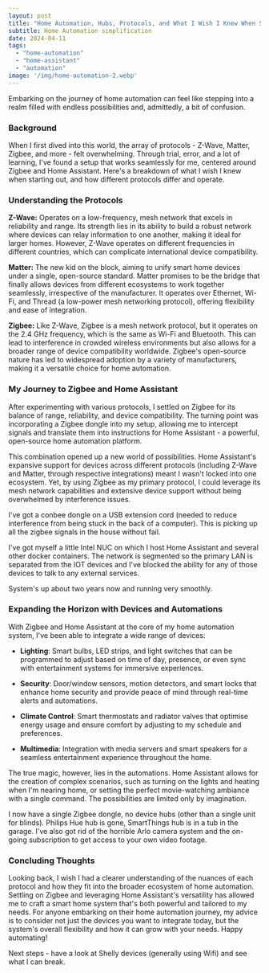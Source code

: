```yaml
---
layout: post
title: "Home Automation, Hubs, Protocols, and What I Wish I Knew When Starting Out"
subtitle: Home Automation simplification
date: 2024-04-11
tags:
  - "home-automation"
  - "home-assistant"
  - "automation"
image: '/img/home-automation-2.webp'
---
```


Embarking on the journey of home automation can feel like stepping into a realm filled with endless possibilities and, admittedly, a bit of confusion.

### Background

When I first dived into this world, the array of protocols - Z-Wave, Matter, Zigbee, and more - felt overwhelming. Through trial, error, and a lot of learning, I've found a setup that works seamlessly for me, centered around Zigbee and Home Assistant. Here's a breakdown of what I wish I knew when starting out, and how different protocols differ and operate.

### Understanding the Protocols

**Z-Wave:** Operates on a low-frequency, mesh network that excels in reliability and range. Its strength lies in its ability to build a robust network where devices can relay information to one another, making it ideal for larger homes. However, Z-Wave operates on different frequencies in different countries, which can complicate international device compatibility.

**Matter:** The new kid on the block, aiming to unify smart home devices under a single, open-source standard. Matter promises to be the bridge that finally allows devices from different ecosystems to work together seamlessly, irrespective of the manufacturer. It operates over Ethernet, Wi-Fi, and Thread (a low-power mesh networking protocol), offering flexibility and ease of integration.

**Zigbee:** Like Z-Wave, Zigbee is a mesh network protocol, but it operates on the 2.4 GHz frequency, which is the same as Wi-Fi and Bluetooth. This can lead to interference in crowded wireless environments but also allows for a broader range of device compatibility worldwide. Zigbee's open-source nature has led to widespread adoption by a variety of manufacturers, making it a versatile choice for home automation.

### My Journey to Zigbee and Home Assistant

After experimenting with various protocols, I settled on Zigbee for its balance of range, reliability, and device compatibility. The turning point was incorporating a Zigbee dongle into my setup, allowing me to intercept signals and translate them into instructions for Home Assistant - a powerful, open-source home automation platform.

This combination opened up a new world of possibilities. Home Assistant's expansive support for devices across different protocols (including Z-Wave and Matter, through respective integrations) meant I wasn't locked into one ecosystem. Yet, by using Zigbee as my primary protocol, I could leverage its mesh network capabilities and extensive device support without being overwhelmed by interference issues.

I've got a conbee dongle on a USB extension cord (needed to reduce interference from being stuck in the back of a computer). This is picking up all the zigbee signals in the house without fail.

I've got myself a little Intel NUC on which I host Home Assistant and several other docker containers. The network is segmented so the primary LAN is separated from the IOT devices and I've blocked the ability for any of those devices to talk to any external services.

System's up about two years now and running very smoothly.

### Expanding the Horizon with Devices and Automations

With Zigbee and Home Assistant at the core of my home automation system, I've been able to integrate a wide range of devices:

- **Lighting**: Smart bulbs, LED strips, and light switches that can be programmed to adjust based on time of day, presence, or even sync with entertainment systems for immersive experiences.

- **Security**: Door/window sensors, motion detectors, and smart locks that enhance home security and provide peace of mind through real-time alerts and automations.

- **Climate Control**: Smart thermostats and radiator valves that optimise energy usage and ensure comfort by adjusting to my schedule and preferences.

- **Multimedia**: Integration with media servers and smart speakers for a seamless entertainment experience throughout the home.

The true magic, however, lies in the automations. Home Assistant allows for the creation of complex scenarios, such as turning on the lights and heating when I'm nearing home, or setting the perfect movie-watching ambiance with a single command. The possibilities are limited only by imagination.

I now have a single Zigbee dongle, no device hubs (other than a single unit for blinds). Philips Hue hub is gone, SmartThings hub is in a tub in the garage. I've also got rid of the horrible Arlo camera system and the on-going subscription to get access to your own video footage.

### Concluding Thoughts

Looking back, I wish I had a clearer understanding of the nuances of each protocol and how they fit into the broader ecosystem of home automation. Settling on Zigbee and leveraging Home Assistant's versatility has allowed me to craft a smart home system that's both powerful and tailored to my needs. For anyone embarking on their home automation journey, my advice is to consider not just the devices you want to integrate today, but the system's overall flexibility and how it can grow with your needs. Happy automating!

Next steps - have a look at Shelly devices (generally using Wifi) and see what I can break.
